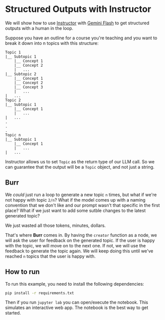 # Structured Outputs with Instructor

We will show how to use [Instructor](https://python.useinstructor.com/) with [Gemini Flash](https://deepmind.google/technologies/gemini/flash/) to get structured outputs with a human in the loop.

Suppose you have an outline for a course you're teaching and you want to break it down into n topics with this structure:

    Topic 1
    |__ Subtopic 1
        |__ Concept 1
        |__ Concept 2
        |   ...
    |__ Subtopic 2
        |__ Concept 1
        |__ Concept 2
        |__ Concept 3
        |   ...
    |   ...
    Topic 2
    |__ Subtopic 1
        |__ Concept 1
        |   ...
    |   ...
    .
    .
    .
    Topic n
    |__ Subtopic 1
        |__ Concept 1
        |   ...
    |   ...

Instructor allows us to set `Topic` as the return type of our LLM call. So we can guarantee that the output will be a `Topic` object, and not just a string.

## Burr

We _could_ just run a loop to generate a new topic `n` times, but what if we're not happy with topic `2/n`? What if the model comes up with a naming convention that we don't like and our prompt wasn't that specific in the first place? What if we just want to add some sutble changes to the latest generated topic?

We just wasted all those tokens, minutes, dollars.

That's where **Burr** comes in. By having the `creator` function as a node, we will ask the user for feedback on the generated topic. If the user is happy with the topic, we will move on to the next one. If not, we will use the feedback to generate the topic again. We will keep doing this until we've reached `n` topics that the user is happy with.

## How to run

To run this example, you need to install the following dependencies:

```bash
pip install -r requirements.txt
```

Then if you run `jupyter lab` you can open/execute the notebook.
This simulates an interactive web app. The notebook is the best way to get started.
